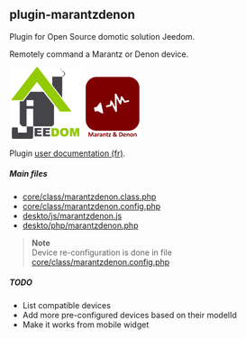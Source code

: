 ## plugin-marantzdenon

Plugin for Open Source domotic solution Jeedom.

Remotely command a Marantz or Denon device.

![Logo Jeedom](docs/assets/images/logo.png "Logo Jeedom")
![Logo plugin](docs/assets/logoplugin.png "Logo plugin")


Plugin [user documentation (fr)](docs/fr_FR/index.md).

##### Main files

- [core/class/marantzdenon.class.php](core/class/marantzdenon.class.php)
- [core/class/marantzdenon.config.php](core/class/marantzdenon.config.php)
- [deskto/js/marantzdenon.js](deskto/js/marantzdenon.js)
- [deskto/php/marantzdenon.php](deskto/php/marantzdenon.php)

> **Note**    
> Device re-configuration is done in file [core/class/marantzdenon.config.php](core/class/marantzdenon.config.php)

##### TODO

- List compatible devices
- Add more pre-configured devices based on their modelId
- Make it works from mobile widget
